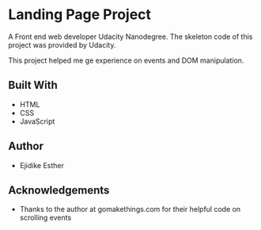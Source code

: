 # Landing Page Project
A Front end web developer Udacity Nanodegree. The skeleton code of this project was provided by Udacity.

This project helped me ge experience on events and DOM manipulation.

## Built With
* HTML
* CSS
* JavaScript

## Author
* Ejidike Esther

## Acknowledgements
* Thanks to the author at gomakethings.com for their helpful code on scrolling events
